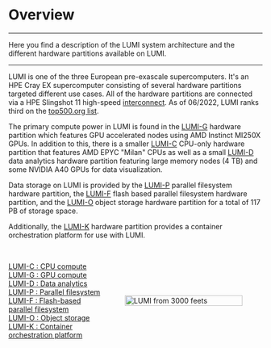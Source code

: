 

<style scoped>
.lumi-overview {
  display: flex; 
  flex-direction: row; 
  align-items: center;
}

.lumi-overview p {
  width: 45%;
}

.lumi-overview figure {
    width: 55%;
  }

@media (max-width: 740px) {
  .lumi-overview {
    flex-direction: column;
  }

  .lumi-overview p {
    width: 50%;
  }

  .lumi-overview figure {
    width: 50%;
  }
}
</style>


# Overview

[lumi-c]: ../computing/systems/lumic.md
[lumi-g]: ../computing/systems/lumig.md
[lumi-d]: ../computing/systems/lumid.md
[lumi-f]: ../storage/parallel/lumif.md
[lumi-p]: ../storage/parallel/lumip.md
[lumi-o]: ../storage/object/index.md
[lumi-k]: ../computing/auxiliary/lumik.md
[lumi-interconnect]: ../computing/interconnect.md
[eap]: ../eap/index.md
[lumi-top500]: https://www.top500.org/system/180048/

---
Here you find a description of the LUMI system architecture and the different
hardware partitions available on LUMI.

---


LUMI is one of the three European pre-exascale supercomputers. It's an HPE Cray
EX supercomputer consisting of several hardware partitions targeted different
use cases. All of the hardware partitions are connected via a HPE Slingshot 11
high-speed [interconnect][lumi-interconnect]. As of 06/2022, LUMI ranks third
on the [top500.org list][lumi-top500].

The primary compute power in LUMI is found in the [LUMI-G][lumi-g] hardware
partition which features GPU accelerated nodes using AMD Instinct MI250X GPUs.
In addition to this, there is a smaller [LUMI-C][lumi-c] CPU-only hardware
partition that features AMD EPYC "Milan" CPUs as well as a small
[LUMI-D][lumi-d] data analytics hardware partition featuring large memory nodes
(4 TB) and some NVIDIA A40 GPUs for data visualization.

Data storage on LUMI is provided by the [LUMI-P][lumi-p] parallel filesystem
hardware partition, the [LUMI-F][lumi-f] flash based parallel filesystem
hardware partition, and the [LUMI-O][lumi-o] object storage hardware partition
for a total of 117 PB of storage space.

Additionally, the [LUMI-K][lumi-k] hardware partition provides a container
orchestration platform for use with LUMI.


<div class="lumi-overview">
  <p>
    <br>
    <a href="../../computing/systems/lumic/">LUMI-C : CPU compute</a><br>
    <a href="../../computing/systems/lumig/">LUMI-G : GPU compute</a><br>
    <a href="../../computing/systems/lumid/">LUMI-D : Data analytics</a><br>
    <a href="../../storage/parallel/lumip/">LUMI-P : Parallel filesystem</a><br>
    <a href="../../storage/parallel/lumif/">LUMI-F : Flash-based parallel filesystem</a><br>
    <a href="../../storage/object/">LUMI-O : Object storage</a><br>
    <a href="../../computing/auxiliary/lumik/">LUMI-K : Container orchestration platform</a><br>
    <br>
  </p>
    <figure>
    <img 
      src="../../assets/images/lumi-snowflake.svg" 
      width="100%" 
      style="margin: 0 auto;"
      alt="LUMI from 3000 feets"
    >
  </figure>  
</div>



